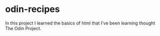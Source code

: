 # odin-recipes
In this project I learned the basics of html that I've been learning thought The Odin Project.
